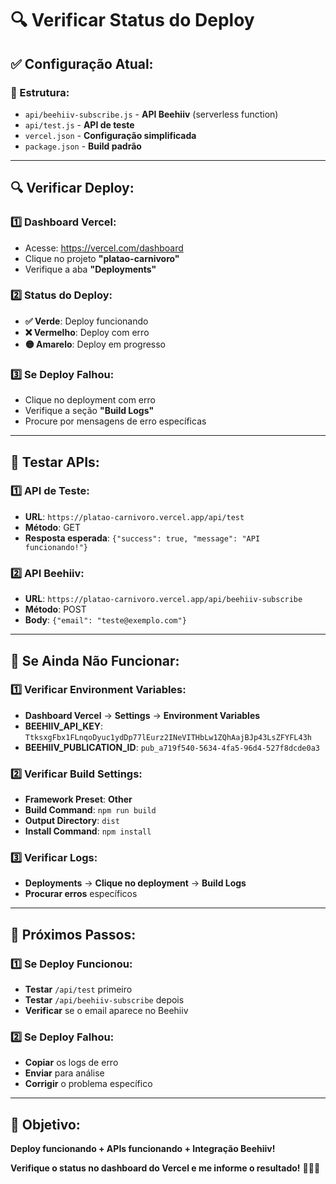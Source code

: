 # 🔍 Verificar Status do Deploy

## **✅ Configuração Atual:**

### **📁 Estrutura:**
- `api/beehiiv-subscribe.js` - **API Beehiiv** (serverless function)
- `api/test.js` - **API de teste**
- `vercel.json` - **Configuração simplificada**
- `package.json` - **Build padrão**

---

## **🔍 Verificar Deploy:**

### **1️⃣ Dashboard Vercel:**
- Acesse: https://vercel.com/dashboard
- Clique no projeto **"platao-carnivoro"**
- Verifique a aba **"Deployments"**

### **2️⃣ Status do Deploy:**
- **✅ Verde**: Deploy funcionando
- **❌ Vermelho**: Deploy com erro
- **🟡 Amarelo**: Deploy em progresso

### **3️⃣ Se Deploy Falhou:**
- Clique no deployment com erro
- Verifique a seção **"Build Logs"**
- Procure por mensagens de erro específicas

---

## **🧪 Testar APIs:**

### **1️⃣ API de Teste:**
- **URL**: `https://platao-carnivoro.vercel.app/api/test`
- **Método**: GET
- **Resposta esperada**: `{"success": true, "message": "API funcionando!"}`

### **2️⃣ API Beehiiv:**
- **URL**: `https://platao-carnivoro.vercel.app/api/beehiiv-subscribe`
- **Método**: POST
- **Body**: `{"email": "teste@exemplo.com"}`

---

## **🔧 Se Ainda Não Funcionar:**

### **1️⃣ Verificar Environment Variables:**
- **Dashboard Vercel** → **Settings** → **Environment Variables**
- **BEEHIIV_API_KEY**: `TtksxgFbx1FLnqoDyuc1ydDp77lEurz2INeVITHbLw1ZQhAajBJp43LsZFYFL43h`
- **BEEHIIV_PUBLICATION_ID**: `pub_a719f540-5634-4fa5-96d4-527f8dcde0a3`

### **2️⃣ Verificar Build Settings:**
- **Framework Preset**: **Other**
- **Build Command**: `npm run build`
- **Output Directory**: `dist`
- **Install Command**: `npm install`

### **3️⃣ Verificar Logs:**
- **Deployments** → **Clique no deployment** → **Build Logs**
- **Procurar erros** específicos

---

## **🎯 Próximos Passos:**

### **1️⃣ Se Deploy Funcionou:**
- **Testar** `/api/test` primeiro
- **Testar** `/api/beehiiv-subscribe` depois
- **Verificar** se o email aparece no Beehiiv

### **2️⃣ Se Deploy Falhou:**
- **Copiar** os logs de erro
- **Enviar** para análise
- **Corrigir** o problema específico

---

## **🎯 Objetivo:**

**Deploy funcionando + APIs funcionando + Integração Beehiiv!**

**Verifique o status no dashboard do Vercel e me informe o resultado!** 🚀✨🔥
